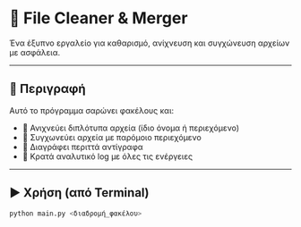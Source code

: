 # 📁 File Cleaner & Merger

Ένα έξυπνο εργαλείο για καθαρισμό, ανίχνευση και συγχώνευση αρχείων με ασφάλεια.

---

## 🧾 Περιγραφή

Αυτό το πρόγραμμα σαρώνει φακέλους και:

- 📌 Ανιχνεύει διπλότυπα αρχεία (ίδιο όνομα ή περιεχόμενο)
- 🧩 Συγχωνεύει αρχεία με παρόμοιο περιεχόμενο
- 🧹 Διαγράφει περιττά αντίγραφα
- 📝 Κρατά αναλυτικό log με όλες τις ενέργειες

---

## ▶️ Χρήση (από Terminal)

```bash
python main.py <διαδρομή_φακέλου>
